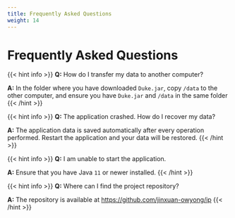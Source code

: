 ```yaml
---
title: Frequently Asked Questions
weight: 14
---
```


# Frequently Asked Questions

{{< hint info >}}
__Q:__ How do I transfer my data to another computer?

__A:__ In the folder where you have downloaded `Duke.jar`, copy `/data` to the other computer, and ensure you have `Duke.jar` and `/data` in the same folder
{{< /hint >}}

{{< hint info >}}
__Q:__ The application crashed. How do I recover my data?

__A:__ The application data is saved automatically after every operation performed. Restart the application and your data will be restored.
{{< /hint >}}

{{< hint info >}}
__Q:__ I am unable to start the application.

__A:__ Ensure that you have Java `11` or newer installed.
{{< /hint >}}

{{< hint info >}}
__Q:__ Where can I find the project repository?

__A:__ The repository is available at https://github.com/jinxuan-owyong/ip
{{< /hint >}}
